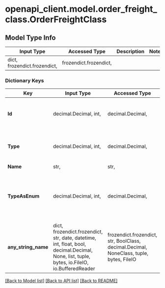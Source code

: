 # openapi_client.model.order_freight_class.OrderFreightClass

## Model Type Info
Input Type | Accessed Type | Description | Notes
------------ | ------------- | ------------- | -------------
dict, frozendict.frozendict,  | frozendict.frozendict,  |  | 

### Dictionary Keys
Key | Input Type | Accessed Type | Description | Notes
------------ | ------------- | ------------- | ------------- | -------------
**Id** | decimal.Decimal, int,  | decimal.Decimal,  |  | [optional] value must be a 32 bit integer
**Type** | decimal.Decimal, int,  | decimal.Decimal,  |  | [optional] value must be a 32 bit integer
**Name** | str,  | str,  |  | [optional] 
**TypeAsEnum** | decimal.Decimal, int,  | decimal.Decimal,  |  | [optional] must be one of [0, 1, 2, ] value must be a 32 bit integer
**any_string_name** | dict, frozendict.frozendict, str, date, datetime, int, float, bool, decimal.Decimal, None, list, tuple, bytes, io.FileIO, io.BufferedReader | frozendict.frozendict, str, BoolClass, decimal.Decimal, NoneClass, tuple, bytes, FileIO | any string name can be used but the value must be the correct type | [optional]

[[Back to Model list]](../../README.md#documentation-for-models) [[Back to API list]](../../README.md#documentation-for-api-endpoints) [[Back to README]](../../README.md)

